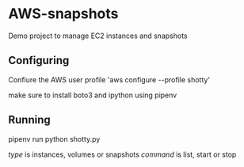 # AWS-snapshots
Demo project to manage EC2 instances and snapshots

## Configuring

Confiure the AWS user profile 'aws configure --profile shotty'

make sure to install boto3 and ipython using pipenv


## Running

pipenv run python shotty.py <type> <command>

*type* is instances, volumes or snapshots
*command* is list, start or stop
